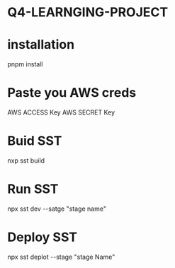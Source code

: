 # Q4-LEARNGING-PROJECT


# installation 
pnpm install

# Paste you AWS creds 
  AWS ACCESS Key 
  AWS SECRET Key 


# Buid SST 
 nxp sst build

# Run SST 
npx sst dev --satge "stage name"

# Deploy SST 
npx sst deplot --stage "stage Name"
